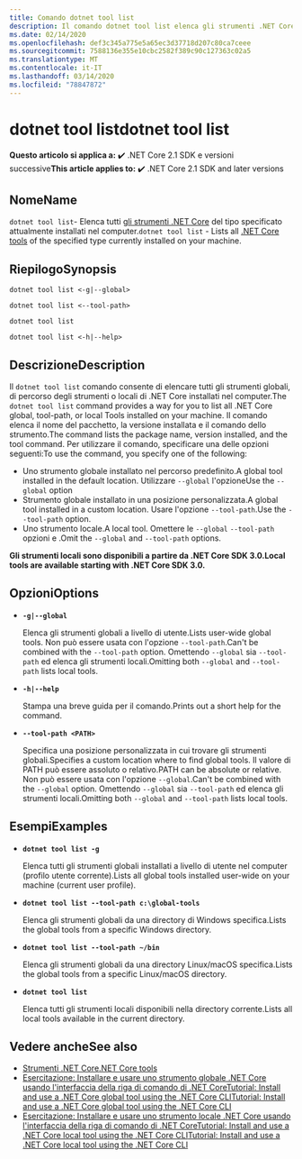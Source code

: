 ```yaml
---
title: Comando dotnet tool list
description: Il comando dotnet tool list elenca gli strumenti .NET Core installati nel computer.
ms.date: 02/14/2020
ms.openlocfilehash: def3c345a775e5a65ec3d37718d207c80ca7ceee
ms.sourcegitcommit: 7588136e355e10cbc2582f389c90c127363c02a5
ms.translationtype: MT
ms.contentlocale: it-IT
ms.lasthandoff: 03/14/2020
ms.locfileid: "78847872"
---
```

# <a name="dotnet-tool-list"></a><span data-ttu-id="f4635-103">dotnet tool list</span><span class="sxs-lookup"><span data-stu-id="f4635-103">dotnet tool list</span></span>

<span data-ttu-id="f4635-104">**Questo articolo si applica a:** ✔️ .NET Core 2.1 SDK e versioni successive</span><span class="sxs-lookup"><span data-stu-id="f4635-104">**This article applies to:** ✔️ .NET Core 2.1 SDK and later versions</span></span>

## <a name="name"></a><span data-ttu-id="f4635-105">Nome</span><span class="sxs-lookup"><span data-stu-id="f4635-105">Name</span></span>

<span data-ttu-id="f4635-106">`dotnet tool list`- Elenca tutti [gli strumenti .NET Core](global-tools.md) del tipo specificato attualmente installati nel computer.</span><span class="sxs-lookup"><span data-stu-id="f4635-106">`dotnet tool list` - Lists all [.NET Core tools](global-tools.md) of the specified type currently installed on your machine.</span></span>

## <a name="synopsis"></a><span data-ttu-id="f4635-107">Riepilogo</span><span class="sxs-lookup"><span data-stu-id="f4635-107">Synopsis</span></span>

```dotnetcli
dotnet tool list <-g|--global>

dotnet tool list <--tool-path>

dotnet tool list

dotnet tool list <-h|--help>
```

## <a name="description"></a><span data-ttu-id="f4635-108">Descrizione</span><span class="sxs-lookup"><span data-stu-id="f4635-108">Description</span></span>

<span data-ttu-id="f4635-109">Il `dotnet tool list` comando consente di elencare tutti gli strumenti globali, di percorso degli strumenti o locali di .NET Core installati nel computer.</span><span class="sxs-lookup"><span data-stu-id="f4635-109">The `dotnet tool list` command provides a way for you to list all .NET Core global, tool-path, or local Tools installed on your machine.</span></span> <span data-ttu-id="f4635-110">Il comando elenca il nome del pacchetto, la versione installata e il comando dello strumento.</span><span class="sxs-lookup"><span data-stu-id="f4635-110">The command lists the package name, version installed, and the tool command.</span></span>  <span data-ttu-id="f4635-111">Per utilizzare il comando, specificare una delle opzioni seguenti:</span><span class="sxs-lookup"><span data-stu-id="f4635-111">To use the command, you specify one of the following:</span></span>

* <span data-ttu-id="f4635-112">Uno strumento globale installato nel percorso predefinito.</span><span class="sxs-lookup"><span data-stu-id="f4635-112">A global tool installed in the default location.</span></span> <span data-ttu-id="f4635-113">Utilizzare `--global` l'opzione</span><span class="sxs-lookup"><span data-stu-id="f4635-113">Use the `--global` option</span></span>
* <span data-ttu-id="f4635-114">Strumento globale installato in una posizione personalizzata.</span><span class="sxs-lookup"><span data-stu-id="f4635-114">A global tool installed in a custom location.</span></span> <span data-ttu-id="f4635-115">Usare l'opzione `--tool-path`.</span><span class="sxs-lookup"><span data-stu-id="f4635-115">Use the `--tool-path` option.</span></span>
* <span data-ttu-id="f4635-116">Uno strumento locale.</span><span class="sxs-lookup"><span data-stu-id="f4635-116">A local tool.</span></span> <span data-ttu-id="f4635-117">Omettere le `--global` `--tool-path` opzioni e .</span><span class="sxs-lookup"><span data-stu-id="f4635-117">Omit the `--global` and `--tool-path` options.</span></span>

<span data-ttu-id="f4635-118">**Gli strumenti locali sono disponibili a partire da .NET Core SDK 3.0.**</span><span class="sxs-lookup"><span data-stu-id="f4635-118">**Local tools are available starting with .NET Core SDK 3.0.**</span></span>

## <a name="options"></a><span data-ttu-id="f4635-119">Opzioni</span><span class="sxs-lookup"><span data-stu-id="f4635-119">Options</span></span>

- **`-g|--global`**

  <span data-ttu-id="f4635-120">Elenca gli strumenti globali a livello di utente.</span><span class="sxs-lookup"><span data-stu-id="f4635-120">Lists user-wide global tools.</span></span> <span data-ttu-id="f4635-121">Non può essere usata con l'opzione `--tool-path`.</span><span class="sxs-lookup"><span data-stu-id="f4635-121">Can't be combined with the `--tool-path` option.</span></span> <span data-ttu-id="f4635-122">Omettendo `--global` sia `--tool-path` ed elenca gli strumenti locali.</span><span class="sxs-lookup"><span data-stu-id="f4635-122">Omitting both `--global` and `--tool-path` lists local tools.</span></span>

- **`-h|--help`**

  <span data-ttu-id="f4635-123">Stampa una breve guida per il comando.</span><span class="sxs-lookup"><span data-stu-id="f4635-123">Prints out a short help for the command.</span></span>

- **`--tool-path <PATH>`**

  <span data-ttu-id="f4635-124">Specifica una posizione personalizzata in cui trovare gli strumenti globali.</span><span class="sxs-lookup"><span data-stu-id="f4635-124">Specifies a custom location where to find global tools.</span></span> <span data-ttu-id="f4635-125">Il valore di PATH può essere assoluto o relativo.</span><span class="sxs-lookup"><span data-stu-id="f4635-125">PATH can be absolute or relative.</span></span> <span data-ttu-id="f4635-126">Non può essere usata con l'opzione `--global`.</span><span class="sxs-lookup"><span data-stu-id="f4635-126">Can't be combined with the `--global` option.</span></span> <span data-ttu-id="f4635-127">Omettendo `--global` sia `--tool-path` ed elenca gli strumenti locali.</span><span class="sxs-lookup"><span data-stu-id="f4635-127">Omitting both `--global` and `--tool-path` lists local tools.</span></span>

## <a name="examples"></a><span data-ttu-id="f4635-128">Esempi</span><span class="sxs-lookup"><span data-stu-id="f4635-128">Examples</span></span>

- **`dotnet tool list -g`**

  <span data-ttu-id="f4635-129">Elenca tutti gli strumenti globali installati a livello di utente nel computer (profilo utente corrente).</span><span class="sxs-lookup"><span data-stu-id="f4635-129">Lists all global tools installed user-wide on your machine (current user profile).</span></span>

- **`dotnet tool list --tool-path c:\global-tools`**

  <span data-ttu-id="f4635-130">Elenca gli strumenti globali da una directory di Windows specifica.</span><span class="sxs-lookup"><span data-stu-id="f4635-130">Lists the global tools from a specific Windows directory.</span></span>

- **`dotnet tool list --tool-path ~/bin`**

  <span data-ttu-id="f4635-131">Elenca gli strumenti globali da una directory Linux/macOS specifica.</span><span class="sxs-lookup"><span data-stu-id="f4635-131">Lists the global tools from a specific Linux/macOS directory.</span></span>

- **`dotnet tool list`**

  <span data-ttu-id="f4635-132">Elenca tutti gli strumenti locali disponibili nella directory corrente.</span><span class="sxs-lookup"><span data-stu-id="f4635-132">Lists all local tools available in the current directory.</span></span>

## <a name="see-also"></a><span data-ttu-id="f4635-133">Vedere anche</span><span class="sxs-lookup"><span data-stu-id="f4635-133">See also</span></span>

- [<span data-ttu-id="f4635-134">Strumenti .NET Core</span><span class="sxs-lookup"><span data-stu-id="f4635-134">.NET Core tools</span></span>](global-tools.md)
- [<span data-ttu-id="f4635-135">Esercitazione: Installare e usare uno strumento globale .NET Core usando l'interfaccia della riga di comando di .NET CoreTutorial: Install and use a .NET Core global tool using the .NET Core CLI</span><span class="sxs-lookup"><span data-stu-id="f4635-135">Tutorial: Install and use a .NET Core global tool using the .NET Core CLI</span></span>](global-tools-how-to-use.md)
- [<span data-ttu-id="f4635-136">Esercitazione: Installare e usare uno strumento locale .NET Core usando l'interfaccia della riga di comando di .NET CoreTutorial: Install and use a .NET Core local tool using the .NET Core CLI</span><span class="sxs-lookup"><span data-stu-id="f4635-136">Tutorial: Install and use a .NET Core local tool using the .NET Core CLI</span></span>](local-tools-how-to-use.md)
